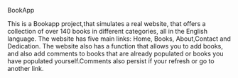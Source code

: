 BookApp

This is a Bookapp project,that simulates a real website, that offers a collection of over 140 books in different categories, all in the English language. The website has five main links: Home, Books, About,Contact and Dedication. The website also has a function that allows you to add books, and also add comments to books that are already populated or books you have populated yourself.Comments also persist if your refresh or go to another link.



